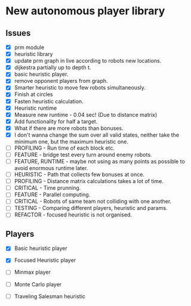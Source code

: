 # New autonomous player library

## Issues
- [x] prm module
- [x] heuristic library
- [x] update prm graph in live according to robots new locations.
- [x] dijkestra partially up to depth t.
- [x] basic heuristic player.
- [x] remove opponent players from graph.
- [x] Smarter heuristic to move few robots simultaneously.
- [x] Finish at circles
- [x] Fasten heuristic calculation.
- [x] Heuristic runtime
- [x] Measure new runtime - 0.04 sec! (Due to distance matrix)
- [x] Add functionality for half a target.
- [x] What if there are more robots than bonuses.
- [x] I don't wanna change the sum over all valid states, neither take the minimum one, but the maximum heuristic one.
- [ ] PROFILING - Run time of each block etc.
- [ ] FEATURE - bridge test every turn around enemy robots.
- [ ] FEATURE, RUNTIME - maybe not using as many points as possible to avoid enormous runtime later.
- [ ] HEURISTIC - Path that collects few bonuses at once.
- [ ] PROFILING - Distance matrix calculations takes a lot of time.
- [ ] CRITICAL - Time prunning.
- [ ] FEATURE - Parallel computing.
- [ ] CRITICAL - Robots of same team not colliding with one another.
- [ ] TESTING - Comparing different players, heuristic and params.
- [ ] REFACTOR - focused heuristic is not organised.

## Players
 - [x] Basic heuristic player
 - [x] Focused Heuristic player
 - [ ] Minmax player
 - [ ] Monte Carlo player
 - [ ] Traveling Salesman heuristic


